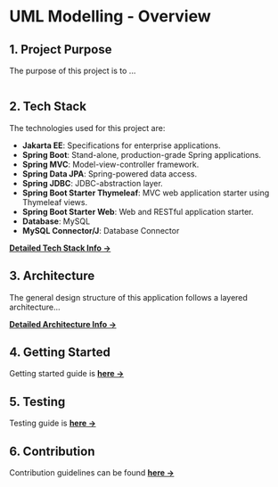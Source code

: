 # UML Modelling - Overview



## 1. Project Purpose

The purpose of this project is to ...



<div align="center" data-full-width="false">

<figure><img src="../src/main/resources/static/images/uml/uml-home-icon.png" alt=""><figcaption></figcaption></figure>

</div>

## 2. Tech Stack

The technologies used for this project are:

* **Jakarta EE**: Specifications for enterprise applications.
* **Spring Boot**: Stand-alone, production-grade Spring applications.
* **Spring MVC**: Model-view-controller framework.
* **Spring Data JPA**: Spring-powered data access.
* **Spring JDBC**: JDBC-abstraction layer.
* **Spring Boot Starter Thymeleaf**: MVC web application starter using Thymeleaf views.
* **Spring Boot Starter Web**: Web and RESTful application starter.
* **Database**: MySQL
* **MySQL Connector/J**: Database Connector

[**Detailed Tech Stack Info →**](project\_design/TECH\_STACK.md)

## 3. Architecture

The general design structure of this application follows a layered architecture...

[**Detailed Architecture Info →**](project\_design/ARCHITECTURE.md)

## 4. Getting Started

Getting started guide is [**here →**](project\_design/GETTING\_STARTED.md)

## 5. Testing

Testing guide is [**here →**](project\_design/TESTING.md)

## 6. Contribution

Contribution guidelines can be found [**here →**](project\_design/CONTRIBUTING.md)
